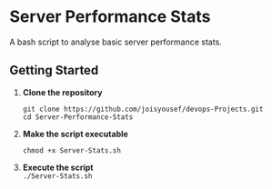 # Server Performance Stats

A bash script to analyse basic server performance stats.

## Getting Started

1. **Clone the repository**

   ```
   git clone https://github.com/joisyousef/devops-Projects.git
   cd Server-Performance-Stats
   ```

2. **Make the script executable**
   ```
   chmod +x Server-Stats.sh
   ```
3. **Execute the script**  
   `./Server-Stats.sh`
